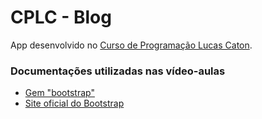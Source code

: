 # CPLC - Blog

App desenvolvido no [Curso de Programação Lucas Caton](https://www.lucascaton.com.br/curso).

### Documentações utilizadas nas vídeo-aulas

* [Gem "bootstrap"](https://github.com/twbs/bootstrap-rubygem)
* [Site oficial do Bootstrap](https://getbootstrap.com/docs)
